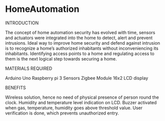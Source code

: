 # HomeAutomation
INTRODUCTION

The concept of home automation security has evolved with time, sensors and actuators were integrated into the home to detect, alert and prevent intrusions. Ideal way to improve home security and defend against intrusion is to recognize a home’s authorized inhabitants without inconveniencing its inhabitants. Identifying access points to a home and regulating access to them is the next logical step towards securing a home.

MATERIALS REQUIRED

  Arduino Uno
Raspberry pi 3
Sensors
Zigbee Module
16x2 LCD display

BENEFITS

Wireless solution, hence no need of physical presence of person round the clock.
Humidity and temperature level indication on LCD.
Buzzer activated when gas, temperature, humidity goes above threshold value.
User verification is done, which prevents unauthorized entry.
